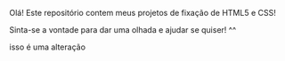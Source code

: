 Olá! Este repositório contem meus projetos de fixação de HTML5 e CSS!

Sinta-se a vontade para dar uma olhada e ajudar se quiser! ^^

isso é uma alteração 